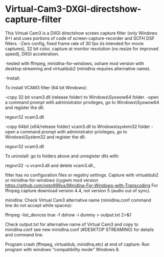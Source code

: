 # Virtual-Cam3-DXGI-directshow-capture-filter
This Virtual Cam3 is a DXGI directshow screen capture filter (only Windows 8+) and uses portions of code of screen-capture-recorder and SCFH DSF filters. -Zero config, fixed frame rate of 30 fps (is intended for movie captures), 32 bit color,  capture at monitor resolution (no resize for improved speed), DXGI acceleration.

-tested with ffmpeg, minidlna-for-windows, oshare mod version with desktop streaming and virtualdub2 
(minidlna requires alternative name).
 
-Install:

To install  VCAM3 filter (64 bit Windows):

-copy 32 bit vcam3.dll (release folder) to Windows\Syswow64 folder.
-open a command prompt with administrator privileges, go to Windows\Syswow64 and register the dll:

regsvr32 vcam3.dll

-copy 64bit (x64/release folder) vcam3.dll to Windows\system32 folder
-open a command prompt with administrator privileges, go to Windows\System32 and register the dll:

regsvr32 vcam3.dll

To uninstall: go to folders above and unregister dlls with: 

regsvr32 -u vcam3.dll
and delete vcam3.dll.,
          
filter has no configuration files or regsitry settings. 
Capture with virtualdub2 or minidlna-for-windows (cygwin mod version https://github.com/xpto999us/Minidlna-For-Windows-with-Transcoding
For ffmpeg capture download version 4.4, not version 5 (audio out of sync).

minidlna:
Check Virtual Cam3 alternative name (minidlna.conf command line do not accept white spaces): 

ffmpeg -list_devices true -f dshow -i dummy > output.txt 2>&1

Check output.txt for alternative name of Virtual Cam3 and copy to minidlna.conf
see new minidlna.conf (#DESKTOP STREAMING) for details and command line.

Program crash (ffmpeg, virtualdub, minidlna,etc) at end of capture: Run program with windows "compatibility mode" Windows 8.


